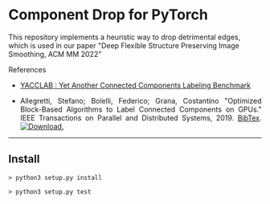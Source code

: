 # Component Drop for PyTorch

This repository implements a heuristic way to drop detrimental edges, which is used in our paper "Deep Flexible Structure Preserving Image Smoothing, ACM MM 2022"

References
- [YACCLAB : Yet Another Connected Components Labeling Benchmark](https://github.com/prittt/YACCLAB)

- <p align="justify"> Allegretti, Stefano; Bolelli, Federico; Grana, Costantino "Optimized Block-Based Algorithms to Label Connected Components on GPUs." IEEE Transactions on Parallel and Distributed Systems, 2019. <a title="BibTex" href="http://imagelab.ing.unimore.it/files2/yacclab/YACCLAB_TPDS2019_BibTex.html">BibTex</a>. <a title="Download" href="https://iris.unimore.it/retrieve/handle/11380/1179616/225393/2018_TPDS_Optimized_Block_Based_Algorithms_to_Label_Connected_Components_on_GPUs.pdf"><img src="https://raw.githubusercontent.com/prittt/YACCLAB/master/doc/pdf_logo.png" alt="Download." /></a></p>

<hr>

## Install

```
> python3 setup.py install

> python3 setup.py test
```
